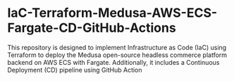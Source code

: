 # IaC-Terraform-Medusa-AWS-ECS-Fargate-CD-GitHub-Actions
This repository is designed to implement Infrastructure as Code (IaC) using Terraform to deploy the Medusa open-source headless commerce platform backend on AWS ECS with Fargate. Additionally, it includes a Continuous Deployment (CD) pipeline using GitHub Action
